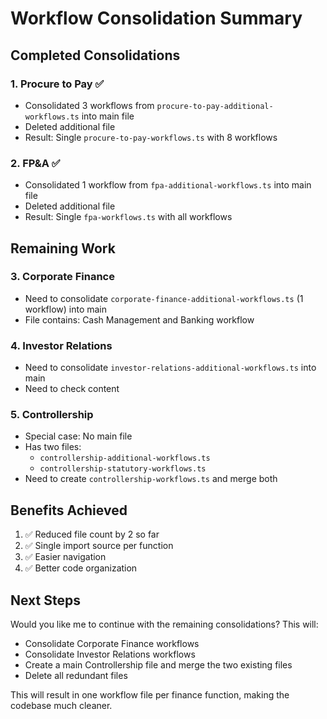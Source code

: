 # Workflow Consolidation Summary

## Completed Consolidations

### 1. Procure to Pay ✅
- Consolidated 3 workflows from `procure-to-pay-additional-workflows.ts` into main file
- Deleted additional file
- Result: Single `procure-to-pay-workflows.ts` with 8 workflows

### 2. FP&A ✅
- Consolidated 1 workflow from `fpa-additional-workflows.ts` into main file
- Deleted additional file
- Result: Single `fpa-workflows.ts` with all workflows

## Remaining Work

### 3. Corporate Finance
- Need to consolidate `corporate-finance-additional-workflows.ts` (1 workflow) into main
- File contains: Cash Management and Banking workflow

### 4. Investor Relations
- Need to consolidate `investor-relations-additional-workflows.ts` into main
- Need to check content

### 5. Controllership
- Special case: No main file
- Has two files:
  - `controllership-additional-workflows.ts`
  - `controllership-statutory-workflows.ts`
- Need to create `controllership-workflows.ts` and merge both

## Benefits Achieved
1. ✅ Reduced file count by 2 so far
2. ✅ Single import source per function
3. ✅ Easier navigation
4. ✅ Better code organization

## Next Steps
Would you like me to continue with the remaining consolidations? This will:
- Consolidate Corporate Finance workflows
- Consolidate Investor Relations workflows
- Create a main Controllership file and merge the two existing files
- Delete all redundant files

This will result in one workflow file per finance function, making the codebase much cleaner. 